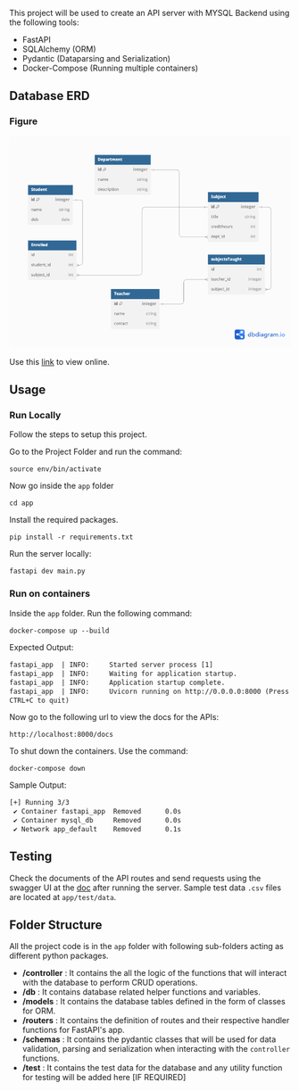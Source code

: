 This project will be used to create an API server with MYSQL Backend using the following tools:

- FastAPI
- SQLAlchemy (ORM)
- Pydantic (Dataparsing and Serialization)
- Docker-Compose (Running multiple containers)

## Database ERD

### Figure

![Diagram](docs/erd.png)

Use this [link](https://dbdiagram.io/d/672b3730e9daa85aca7ede61) to view online.

## Usage

### Run Locally

Follow the steps to setup this project.

Go to the Project Folder and run the command:

```
source env/bin/activate
```

Now go inside the `app` folder

```
cd app
```

Install the required packages.

```
pip install -r requirements.txt
```

Run the server locally:

```
fastapi dev main.py
```

### Run on containers

Inside the `app` folder. Run the following command:

```
docker-compose up --build
```

Expected Output:

```
fastapi_app  | INFO:     Started server process [1]
fastapi_app  | INFO:     Waiting for application startup.
fastapi_app  | INFO:     Application startup complete.
fastapi_app  | INFO:     Uvicorn running on http://0.0.0.0:8000 (Press CTRL+C to quit)
```

Now go to the following url to view the docs for the APIs:

```
http://localhost:8000/docs
```

To shut down the containers. Use the command:

```
docker-compose down
```

Sample Output:

```
[+] Running 3/3
 ✔ Container fastapi_app  Removed      0.0s
 ✔ Container mysql_db     Removed      0.0s
 ✔ Network app_default    Removed      0.1s
```

## Testing

Check the documents of the API routes and send requests using the swagger UI at the [doc](http://localhost:8000/docs) after running the server. Sample test data `.csv` files are located at `app/test/data`.

## Folder Structure

All the project code is in the `app` folder with following sub-folders acting as different python packages.

- **/controller** : It contains the all the logic of the functions that will interact with the database to perform CRUD operations.
- **/db** : It contains database related helper functions and variables.
- **/models** : It contains the database tables defined in the form of classes for ORM.
- **/routers** : It contains the definition of routes and their respective handler functions for FastAPI's app.
- **/schemas** : It contains the pydantic classes that will be used for data validation, parsing and serialization when interacting with the `controller` functions.
- **/test** : It contains the test data for the database and any utility function for testing will be added here [IF REQUIRED]

